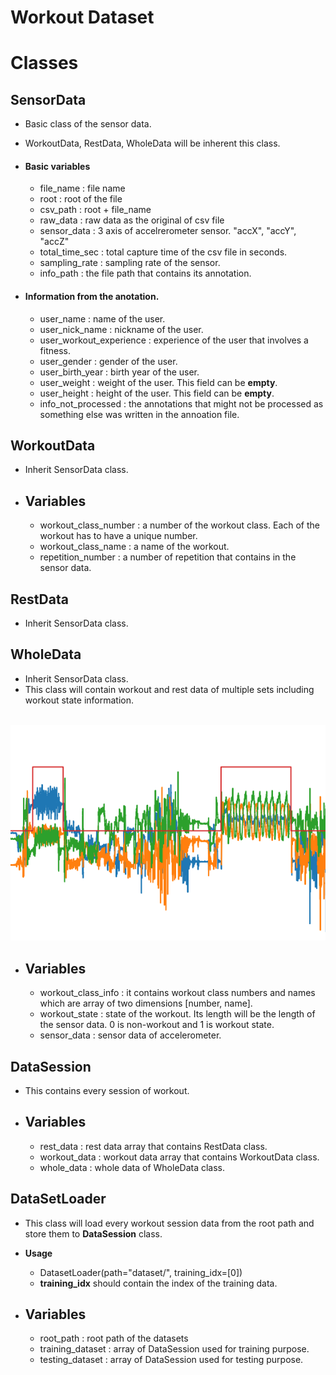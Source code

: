 # Workout Dataset

# Classes
## SensorData
- Basic class of the sensor data.
- WorkoutData, RestData, WholeData will be inherent this class.
- #### Basic variables
     + file_name : file name
     + root : root of the file
     + csv_path : root + file_name
     + raw_data : raw data as the original of csv file
     + sensor_data : 3 axis of accelrerometer sensor. "accX", "accY", "accZ"
     + total\_time\_sec : total capture time of the csv file in seconds.
     + sampling_rate : sampling rate of the sensor.
     + info_path : the file path that contains its annotation.

- #### Information from the anotation.
     + user_name : name of the user.
     + user\_nick\_name : nickname of the user.
     + user\_workout\_experience : experience of the user that involves a fitness.
     + user_gender : gender of the user.
     + user\_birth\_year : birth year of the user.
     + user_weight : weight of the user. This field can be <B>empty</B>.
     + user_height : height of the user. This field can be <B>empty</B>.
     + info\_not\_processed : the annotations that might not be processed as something else was written in the annoation file.

## WorkoutData
- Inherit SensorData class.

- ## Variables
    + workout\_class\_number : a number of the workout class. Each of the workout has to have a unique number.
    + workout\_class\_name : a name of the workout.
    + repetition_number : a number of repetition that contains in the sensor data.

## RestData
- Inherit SensorData class.

## WholeData
- Inherit SensorData class.
- This class will contain workout and rest data of multiple sets including workout state information.<br /><br />
<img src="whole_data_example.png"/>

- ## Variables
    + workout\_class\_info : it contains workout class numbers and names which are array of two dimensions [number, name].
    + workout_state : state of the workout. Its length will be the length of the sensor data. 0 is non-workout and 1 is workout state.
    + sensor_data : sensor data of accelerometer.

## DataSession
- This contains every session of workout.

- ## Variables
    + rest_data : rest data array that contains RestData class.
    + workout_data : workout data array that contains WorkoutData class.
    + whole_data : whole data of WholeData class.

## DataSetLoader
- This class will load every workout session data from the root path and store them to <B>DataSession</B> class.

- <B>Usage</B>
    + DatasetLoader(path="dataset/", training_idx=[0])
    + <B>training_idx</B> should contain the index of the training data.

- ## Variables
    + root_path : root path of the datasets
    + training_dataset : array of DataSession used for training purpose.
    + testing_dataset : array of DataSession used for testing purpose.



